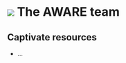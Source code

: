 # ![](https://avatars2.githubusercontent.com/u/48124769?s=200&v=4) The AWARE team

## Captivate resources

* ...
